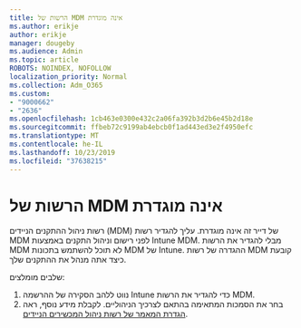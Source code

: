 ```yaml
---
title: הרשות של MDM אינה מוגדרת
ms.author: erikje
author: erikje
manager: dougeby
ms.audience: Admin
ms.topic: article
ROBOTS: NOINDEX, NOFOLLOW
localization_priority: Normal
ms.collection: Adm_O365
ms.custom:
- "9000662"
- "2636"
ms.openlocfilehash: 1cb463e0300e432c2a06fa392b3d2b6e45b2d18e
ms.sourcegitcommit: ffbeb72c9199ab4ebcb0f1ad443ed3e2f4950efc
ms.translationtype: MT
ms.contentlocale: he-IL
ms.lasthandoff: 10/23/2019
ms.locfileid: "37638215"
---
```

# <a name="your-mdm-authority-is-not-set"></a>הרשות של MDM אינה מוגדרת

רשות ניהול ההתקנים הניידים (MDM) של דייר זה אינה מוגדרת. עליך להגדיר רשות MDM לפני רישום וניהול התקנים באמצעות Intune MDM. מבלי להגדיר את הרשות MDM לא תוכל להשתמש בתכונות MDM של Intune. ההגדרה של רשות MDM קובעת כיצד אתה מנהל את ההתקנים שלך.

שלבים מומלצים:
1. נווט ללהב הסקירה של ההרשמה Intune כדי להגדיר את הרשות MDM.
2. בחר את הסמכות המתאימה בהתאם לצרכיך הניהוליים. לקבלת מידע נוסף, ראה [הגדרת המאמר של רשות ניהול המכשירים הניידים](https://docs.microsoft.com/intune/mdm-authority-set).